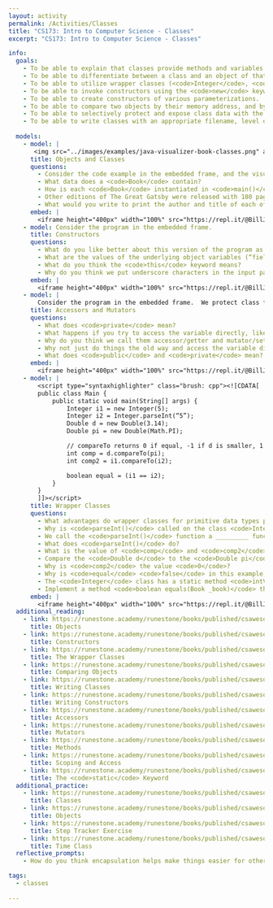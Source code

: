 ```yaml
---
layout: activity
permalink: /Activities/Classes
title: "CS173: Intro to Computer Science - Classes"
excerpt: "CS173: Intro to Computer Science - Classes"

info:
  goals: 
    - To be able to explain that classes provide methods and variables that represent complex nouns or ideas as a collection of data and functionality.
    - To be able to differentiate between a class and an object of that type.
    - To be able to utilize wrapper classes (<code>Integer</code>, <code>Double</code>) to enable functionality upon the primitive types.
    - To be able to invoke constructors using the <code>new</code> keyword.
    - To be able to create constructors of various parameterizations.
    - To be able to compare two objects by their memory address, and by their underlying data through accessors or through an <code>equals()</code> method.
    - To be able to selectively protect and expose class data with the <code>public</code> and <code>private</code> keywords, and write accessors and mutators to interface with objects of the class.
    - To be able to write classes with an appropriate filename, level of abstraction, and encapsulation.
    
  models:
    - model: |
       <img src="../images/examples/java-visualizer-book-classes.png" alt="Java Visualizer Class Overview of a Book Class"><br><small>Java Visualizer: <a href=https://cscircles.cemc.uwaterloo.ca/java_visualize>https://cscircles.cemc.uwaterloo.ca/java_visualize</a></small>
      title: Objects and Classes
      questions:
        - Consider the code example in the embedded frame, and the visualization of the class structures in the model.  What do you notice about the name of the class and the file in which it is saved?
        - What data does a <code>Book</code> contain?
        - How is each <code>Book</code> instantiated in <code>main()</code>?
        - Other editions of The Great Gatsby were released with 180 pages.  What would you change in the code to reflect this?
        - What would you write to print the author and title of each of these books? 
      embed: |
        <iframe height="400px" width="100%" src="https://repl.it/@BillJr99/JavaClassExample?lite=true" scrolling="no" frameborder="no" allowtransparency="true" allowfullscreen="true" sandbox="allow-forms allow-pointer-lock allow-popups allow-same-origin allow-scripts allow-modals"></iframe>         
    - model: Consider the program in the embedded frame.
      title: Constructors
      questions:
        - What do you like better about this version of the program as opposed to the prior one?
        - What are the values of the underlying object variables (“fields”) title, author, and pages for the Book objects <code>b1</code>, <code>b2</code>, <code>b3</code>, and <code>b4</code>? 
        - What do you think the <code>this</code> keyword means?
        - Why do you think we put underscore characters in the input parameters to the constructor, like <code>_pages</code>?     
      embed: |
        <iframe height="400px" width="100%" src="https://repl.it/@BillJr99/JavaConstructorExample?lite=true" scrolling="no" frameborder="no" allowtransparency="true" allowfullscreen="true" sandbox="allow-forms allow-pointer-lock allow-popups allow-same-origin allow-scripts allow-modals"></iframe> 
    - model: |
        Consider the program in the embedded frame.  We protect class fields through <strong>encapsulation</strong>, which allows us to hide fields from manipulation by other classes or main().  In the prior examples, it is possible to set the number of pages of a book to be a negative value.  Using encapsulation, we can help ensure that fields are set correctly by enforcing preconditions, by marking fields and methods as <code>public</code> or <code>private</code>.
      title: Accessors and Mutators
      questions:
        - What does <code>private</code> mean?  
        - What happens if you try to access the variable directly, like <code>b1.pages = 10</code>?
        - Why do you think we call them accessor/getter and mutator/setter functions?
        - Why not just do things the old way and access the variable directly, rather than using accessors and mutators?
        - What does <code>public</code> and <code>private</code> mean?  
      embed: |
        <iframe height="400px" width="100%" src="https://repl.it/@BillJr99/JavaAccessorMutatorExample?lite=true" scrolling="no" frameborder="no" allowtransparency="true" allowfullscreen="true" sandbox="allow-forms allow-pointer-lock allow-popups allow-same-origin allow-scripts allow-modals"></iframe> 
    - model: |
        <script type="syntaxhighlighter" class="brush: cpp"><![CDATA[
        public class Main {
            public static void main(String[] args) {
                Integer i1 = new Integer(5);
                Integer i2 = Integer.parseInt(“5”);
                Double d = new Double(3.14);
                Double pi = new Double(Math.PI);

                // compareTo returns 0 if equal, -1 if d is smaller, 1 if d is larger
                int comp = d.compareTo(pi); 
                int comp2 = i1.compareTo(i2);

                boolean equal = (i1 == i2);
            }
        }
        ]]></script>     
      title: Wrapper Classes
      questions:
        - What advantages do wrapper classes for primitive data types provide over simply using the primitives directly?
        - Why is <code>parseInt()</code> called on the class <code>Integer</code>, rather than on an object (like <code>i1</code>)?
        - We call the <code>parseInt()</code> function a _________ function, because it exists within a class context rather than a specific object instance.
        - What does <code>parseInt()</code> do?
        - What is the value of <code>comp</code> and <code>comp2</code>?  Why?
        - Compare the <code>Double d</code> to the <code>Double pi</code> in the example above.  Why is <code>3.14</code> less than <code>Math.PI</code>?
        - Why is <code>comp2</code> the value <code>0</code>?
        - Why is <code>equal</code> <code>false</code> in this example, when <code>i1</code> and <code>i2</code> have the same value <code>5</code>?
        - The <code>Integer</code> class has a static method <code>intValue()</code>.  How might you use that to compare the underlying field values of the Integer objects <code>i1</code> and <code>i2</code> in order to correct the line boolean <code>equal = (i1 == i2);</code>?    
        - Implement a method <code>boolean equals(Book _book)</code> that returns <code>true</code> if the title and author of <code>_book</code> is the same as the title and author of the Book object on which equals is called (in other words, <code>this</code>).
      embed: |
        <iframe height="400px" width="100%" src="https://repl.it/@BillJr99/JavaAccessorMutatorExample?lite=true" scrolling="no" frameborder="no" allowtransparency="true" allowfullscreen="true" sandbox="allow-forms allow-pointer-lock allow-popups allow-same-origin allow-scripts allow-modals"></iframe>         
  additional_reading:
    - link: https://runestone.academy/runestone/books/published/csawesome/Unit2-Using-Objects/topic-2-1-objects-intro-turtles.html
      title: Objects
    - link: https://runestone.academy/runestone/books/published/csawesome/Unit2-Using-Objects/topic-2-2-constructors.html
      title: Constructors
    - link: https://runestone.academy/runestone/books/published/csawesome/Unit2-Using-Objects/topic-2-8-IntegerDouble.html
      title: The Wrapper Classes
    - link: https://runestone.academy/runestone/books/published/csawesome/Unit3-If-Statements/topic-3-7-comparing-objects.html 
      title: Comparing Objects
    - link: https://runestone.academy/runestone/books/published/csawesome/Unit5-Writing-Classes/topic-5-1-parts-of-class.html
      title: Writing Classes
    - link: https://runestone.academy/runestone/books/published/csawesome/Unit5-Writing-Classes/topic-5-2-writing-constructors.html 
      title: Writing Constructors
    - link: https://runestone.academy/runestone/books/published/csawesome/Unit5-Writing-Classes/topic-5-4-accessor-methods.html
      title: Accessors
    - link: https://runestone.academy/runestone/books/published/csawesome/Unit5-Writing-Classes/topic-5-5-mutator-methods.html
      title: Mutators
    - link: https://runestone.academy/runestone/books/published/csawesome/Unit5-Writing-Classes/topic-5-6-writing-methods.html
      title: Methods
    - link: https://runestone.academy/runestone/books/published/csawesome/Unit5-Writing-Classes/topic-5-8-scope-access.html 
      title: Scoping and Access
    - link: https://runestone.academy/runestone/books/published/csawesome/Unit5-Writing-Classes/topic-5-7-static-vars-methods.html 
      title: The <code>static</code> Keyword    
  additional_practice:
    - link: https://runestone.academy/runestone/books/published/csawesome/Unit5-Writing-Classes/Exercises.html
      title: Classes
    - link: https://runestone.academy/runestone/books/published/csawesome/Unit2-Using-Objects/Exercises.html
      title: Objects
    - link: https://runestone.academy/runestone/books/published/csawesome/Unit5-Writing-Classes/FRQstepTracker.html
      title: Step Tracker Exercise
    - link: https://runestone.academy/runestone/books/published/csawesome/Unit5-Writing-Classes/timeFRQ.html
      title: Time Class
  reflective_prompts:
    - How do you think encapsulation helps make things easier for other programmers to use our code?

tags:
  - classes
  
---
```


